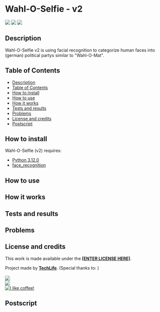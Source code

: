 # Wahl-O-Selfie - v2
<a href="https://www.python.org/downloads/release/python-3120/"><img src="https://img.shields.io/badge/python-3.12.0-success?style=for-the-badge&logo=python&logoColor=white"></img></a>
<img src="https://img.shields.io/badge/Last%20update-06.11.2023-blue?style=for-the-badge"></img> 
<a href="https://github.com/TachLaif/wahl-o-selfie-v2/blob/main/LICENSE"><img src="https://img.shields.io/github/license/TachLaif/wahl-o-selfie-v2?style=for-the-badge"></img></a> 

## Description
Wahl-O-Selfie v2 is using facial recognition to categorize human faces into (german) political partys similar to "Wahl-O-Mat".


## Table of Contents
- <a href="#description">Description</a>
- <a href="#table-of-contents">Table of Contents</a>
- <a href="#how-to-install">How to install</a>
- <a href="#how-to-use">How to use</a>
- <a href="#how-it-works">How it works</a>
- <a href="#tests-and-results">Tests and results</a> <!-- OPTIONAL -->
- <a href="#problems">Problems</a> <!-- OPTIONAL -->
- <a href="#license-and-credits">License and credits</a>
- <a href="#postscript">Postscript</a> <!-- OPTIONAL -->

## How to install

Wahl-O-Selfie (v2) requires:
- <a href="https://www.python.org/downloads/release/python-3120/">Python 3.12.0</a>
- <a href="https://pypi.org/project/face-recognition/">face_recognition</a>



## How to use

<!-- Everything that has to be done in order for the program to work properly, changes the user can make to customize the result and things the user has to pay attention to, to ensure that the program runs without errors -->

## How it works

<!-- Detailed description of how the program works and maybe the thought process that went into creating it -->

## Tests and results 
<!-- OPTIONAL -->

<!-- Some tests run on the program, to ensure and show that everything works without any problems
e.g. Accuracy 
-->

## Problems 
<!-- OPTIONAL -->

<!-- Some known or to be expected problems, for example because the program is only a proof of concept -->

## License and credits

This work is made available under the **<a href="[REPO LICENSE LINK HERE]">[ENTER LICENSE HERE]</a>**.

Project made by **<a href="https://github.com/TachLaif">TechLife</a>**. (Special thanks to: )
<br><br><a href="https://discord.com"><img src="https://img.shields.io/badge/TechLife-@techlife-informational?style=for-the-badge&logo=discord&logoColor=white"></a><br><a href="https://twitter.com/_Tech4Life_"><img src="https://img.shields.io/badge/Twitter-@__Tech4Life__-informational?style=for-the-badge&logo=twitter&logoColor=white"></a><br><a href="https://www.buymeacoffee.com/TechLife"><img src="https://img.shields.io/badge/Buy%20me%20a-coffee-red?style=for-the-badge&logo=buymeacoffee&logoColor=white" title="I like coffee!"></a>

## Postscript
<!-- OPTIONAL -->

<!-- Sources and Explanations 
[^1]: www.google.com
[^2]: Because of...
-->


